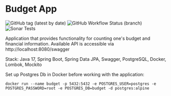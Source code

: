 # Budget App

![GitHub tag (latest by date)](https://img.shields.io/github/v/tag/yehor96/budget?label=version&style=plastic)
![GitHub Workflow Status (branch)](https://img.shields.io/github/workflow/status/yehor96/budget/build-workflow/master)
![Sonar Tests](https://img.shields.io/sonar/tests/yehor96_budget/master?compact_message&server=https%3A%2F%2Fsonarcloud.io&style=plastic)

Application that provides functionality for counting one's budget and financial information. Available API is accessible via http://localhost:8080/swagger

Stack: Java 17, Spring Boot, Spring Data JPA, Swagger, PostgreSQL, Docker, Lombok, Mockito

Set up Postgres Db in Docker before working with the application:
```
docker run --name budget -p 5432:5432 -e POSTGRES_USER=postgres -e POSTGRES_PASSWORD=root -e POSTGRES_DB=budget -d postgres:alpine
```
